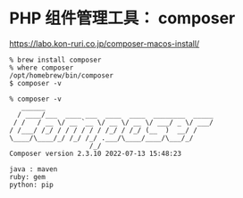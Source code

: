 # PHP 组件管理工具： composer 

https://labo.kon-ruri.co.jp/composer-macos-install/
```
% brew install composer
% where composer
/opt/homebrew/bin/composer
$ composer -v

% composer -v
   ______
  / ____/___  ____ ___  ____  ____  ________  _____
 / /   / __ \/ __ `__ \/ __ \/ __ \/ ___/ _ \/ ___/
/ /___/ /_/ / / / / / / /_/ / /_/ (__  )  __/ /
\____/\____/_/ /_/ /_/ .___/\____/____/\___/_/
                    /_/
Composer version 2.3.10 2022-07-13 15:48:23

java : maven
ruby: gem
python: pip
```


